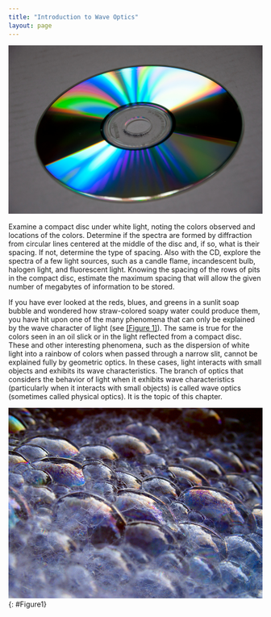 ```yaml
---
title: "Introduction to Wave Optics"
layout: page
---
```







 ![Photograph of the reflective side of a C D. Regions of the disc reflect a rainbow of colors.](../resources/Figure_28_00_01a_D.jpg "The colors reflected by this compact disc vary with angle and are not caused by pigments. Colors such as these are direct evidence of the wave character of light. (credit: Infopro, Wikimedia Commons)")

Examine a compact disc under white light, noting the colors observed and locations of the colors. Determine if the spectra are formed by diffraction from circular lines centered at the middle of the disc and, if so, what is their spacing. If not, determine the type of spacing. Also with the CD, explore the spectra of a few light sources, such as a candle flame, incandescent bulb, halogen light, and fluorescent light. Knowing the spacing of the rows of pits in the compact disc, estimate the maximum spacing that will allow the given number of megabytes of information to be stored.

If you have ever looked at the reds, blues, and greens in a sunlit soap bubble and wondered how straw-colored soapy water could produce them, you have hit upon one of the many phenomena that can only be explained by the wave character of light (see [[Figure 1]](#Figure1)). The same is true for the colors seen in an oil slick or in the light reflected from a compact disc. These and other interesting phenomena, such as the dispersion of white light into a rainbow of colors when passed through a narrow slit, cannot be explained fully by geometric optics. In these cases, light interacts with small objects and exhibits its wave characteristics. The branch of optics that considers the behavior of light when it exhibits wave characteristics (particularly when it interacts with small objects) is called wave optics (sometimes called physical optics). It is the topic of this chapter.

 ![Soap bubbles reflecting mostly purple and blue light with some regions of orange.](../resources/Figure_28_00_02a.jpg "These soap bubbles exhibit brilliant colors when exposed to sunlight. How are the colors produced if they are not pigments in the soap? (credit: Scott Robinson, Flickr)"){: #Figure1}
